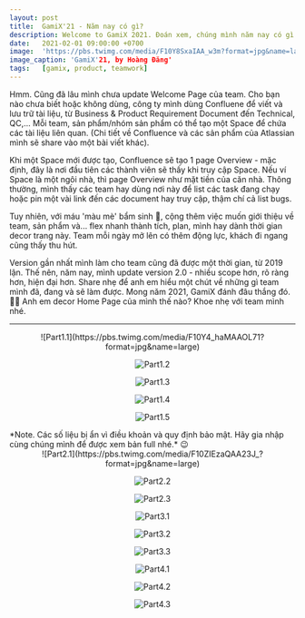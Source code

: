 ```yaml
---
layout: post
title:  GamiX'21 - Năm nay có gì?
description: Welcome to GamiX 2021. Đoán xem, chúng mình năm nay có gì hot!
date:   2021-02-01 09:00:00 +0700
image:  'https://pbs.twimg.com/media/F10Y8SxaIAA_w3m?format=jpg&name=large'
image_caption: 'GamiX'21, by Hoàng Đăng'
tags:   [gamix, product, teamwork]
---
```


Hmm. Cũng đã lâu mình chưa update Welcome Page của team. Cho bạn nào chưa biết hoặc không dùng, công ty mình dùng Confluene để viết và lưu trữ tài liệu, từ Business & Product Requirement Document đến Technical, QC,... Mỗi team, sản phẩm/nhóm sản phẩm có thể tạo một Space để chứa các tài liệu liên quan. (Chi tiết về Confluence và các sản phẩm của Atlassian mình sẽ share vào một bài viết khác).

Khi một Space mới được tạo, Confluence sẽ tạo 1 page Overview - mặc định, đây là nơi đầu tiên các thành viên sẽ thấy khi truy cập Space. Nếu ví Space là một ngôi nhà, thì page Overview như mặt tiền của căn nhà. Thông thường, mình thấy các team hay dùng nơi này để list các task đang chạy hoặc pin một vài link đến các document hay truy cập, thậm chí cả list bugs.

Tuy nhiên, với máu 'màu mè' bẩm sinh 🤣, cộng thêm việc muốn giới thiệu về team, sản phẩm và... flex nhanh thành tích, plan, mình hay dành thời gian decor trang này. Team mỗi ngày mở lên có thêm động lực, khách đi ngang cũng thấy thu hút. 

Version gần nhất mình làm cho team cũng đã được một thời gian, từ 2019 lận. Thế nên, năm nay, mình update version 2.0 - nhiều scope hơn, rõ ràng hơn, hiện đại hơn. Share nhẹ để anh em hiểu một chút về những gì team mình đã, đang và sẽ làm được. Mong năm 2021, GamiX đánh đâu thắng đó. 💪🏻 Anh em decor Home Page của mình thế nào? Khoe nhẹ với team mình nhé.

___


<center>
![Part1.1](https://pbs.twimg.com/media/F10Y4_haMAAOL71?format=jpg&name=large)

![Part1.2](https://pbs.twimg.com/media/F10Y_bvaEAUv-80?format=png&name=large)

![Part1.3](https://pbs.twimg.com/media/F10ZAkPaQAEFZND?format=jpg&name=large)

![Part1.4](https://pbs.twimg.com/media/F10ZFLxacAAeDgt?format=jpg&name=large)

![Part1.5](https://pbs.twimg.com/media/F10bDtxacAAjgBJ?format=jpg&name=large)
</center>
*Note. Các số liệu bị ẩn vì điều khoản và quy định bảo mật. Hãy gia nhập cùng chúng mình để được xem bản full nhé.* 😉



<center>
![Part2.1](https://pbs.twimg.com/media/F10ZIEzaQAA23J_?format=jpg&name=large)

![Part2.2](https://pbs.twimg.com/media/F10ZPMBaAAA2Jkc?format=jpg&name=large)

![Part2.3](https://pbs.twimg.com/media/F10ZR2raIAAsiPM?format=jpg&name=large)



![Part3.1](https://pbs.twimg.com/media/F10ZUXZaQAAMaVX?format=jpg&name=large)

![Part3.2](https://pbs.twimg.com/media/F10ZVh_aMAAVv1w?format=jpg&name=large)

![Part3.3](https://pbs.twimg.com/media/F10ZWsvaIAECVc3?format=jpg&name=large)



![Part4.1](https://pbs.twimg.com/media/F10ZXvnaEAAdSz3?format=jpg&name=large)

![Part4.2](https://pbs.twimg.com/media/F10Za-baQAArU6K?format=jpg&name=large)

![Part4.3](https://pbs.twimg.com/media/F10ZcEFaEAE02H0?format=jpg&name=large)
</center>

